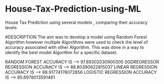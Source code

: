 # House-Tax-Prediction-using-ML
House Tax Prediction using several models , comparing their accuracy levels

#DESCRIPTION
The aim was to develop a model using Random Forest Algorithm however multiple Algorithms were used to check the level of accuracy associated with other Algorithm.
This was done in a way to identify the best model Algorithm for a specific  dataset.

RANDOM FOREST ACCURACY IS -->  97.89302030900305
SGDREGRESSOR REGRESSION ACCURACY IS -->  88.80390622815037
LINEAR REGRESSION ACCURACY IS -->  88.91774178072856
LOGISTIC REGRESSION ACCURACY IS -->  85.6978013591461
